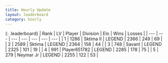 ```yaml
---
title: Hourly Update
layout: leaderboard
category: hourly
---
```


{: .leaderboard}
| Rank | LV | Player | Division | Elo | Wins | Losses |
| --- | --- | --- | --- | --- | --- | --- |
| <span data-change="0">1</span> | 1286 | <span title="ID: 402846">Sktima II</span> | LEGEND | <span data-change="0">2366</span> | <span data-change="0">249</span> | <span data-change="0">69</span> |
| <span data-change="0">2</span> | 2589 | <span title="ID: 353063">Sktima</span> | LEGEND | <span data-change="0">2364</span> | <span data-change="0">158</span> | <span data-change="0">44</span> |
| <span data-change="0">3</span> | 748 | <span title="ID: 556277">Savant</span> | LEGEND | <span data-change="0">2325</span> | <span data-change="0">101</span> | <span data-change="0">19</span> |
| <span data-change="0">4</span> | 991 | <span title="ID: 651782">Player651782</span> | LEGEND | <span data-change="0">2285</span> | <span data-change="0">178</span> | <span data-change="0">75</span> |
| <span data-change="0">5</span> | 279 | <span title="ID: 396909">Neymar Jr</span> | LEGEND | <span data-change="0">2255</span> | <span data-change="0">122</span> | <span data-change="0">53</span> |